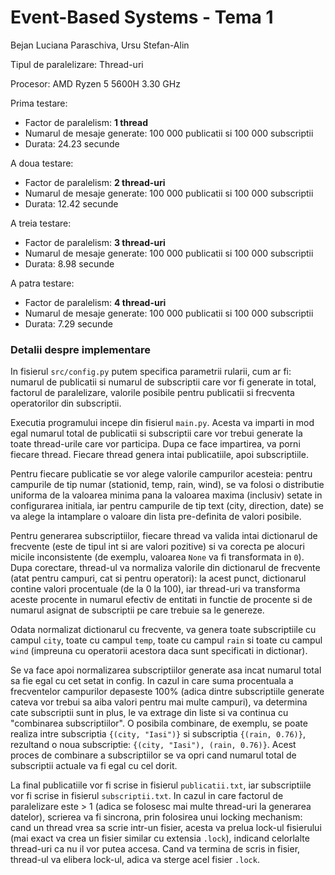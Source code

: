 # Event-Based Systems - Tema 1

Bejan Luciana Paraschiva, Ursu Stefan-Alin

Tipul de paralelizare: Thread-uri

Procesor: AMD Ryzen 5 5600H 3.30 GHz

Prima testare:
- Factor de paralelism: **1 thread**
- Numarul de mesaje generate: 100 000 publicatii si 100 000 subscriptii
- Durata: 24.23 secunde

A doua testare:
- Factor de paralelism: **2 thread-uri**
- Numarul de mesaje generate: 100 000 publicatii si 100 000 subscriptii
- Durata: 12.42 secunde

A treia testare:
- Factor de paralelism: **3 thread-uri**
- Numarul de mesaje generate: 100 000 publicatii si 100 000 subscriptii
- Durata: 8.98 secunde

A patra testare:
- Factor de paralelism: **4 thread-uri**
- Numarul de mesaje generate: 100 000 publicatii si 100 000 subscriptii
- Durata: 7.29 secunde

### Detalii despre implementare

In fisierul `src/config.py` putem specifica parametrii rularii, cum ar fi: numarul de publicatii si numarul de subscriptii
care vor fi generate in total, factorul de paralelizare, valorile posibile pentru publicatii si frecventa operatorilor
din subscriptii.

Executia programului incepe din fisierul `main.py`. Acesta va imparti in mod egal numarul total de publicatii
si subscriptii care vor trebui generate la toate thread-urile care vor participa. Dupa ce face impartirea, va porni
fiecare thread. Fiecare thread genera intai publicatiile, apoi subscriptiile. 

Pentru fiecare publicatie se vor alege valorile campurilor acesteia: pentru campurile de tip numar (stationid, temp, rain, wind),
se va folosi o distributie uniforma de la valoarea minima pana la valoarea maxima (inclusiv) setate in configurarea initiala,
iar pentru campurile de tip text (city, direction, date) se va alege la intamplare o valoare din lista pre-definita
de valori posibile.

Pentru generarea subscriptiilor, fiecare thread va valida intai dictionarul de frecvente (este de tipul int si are valori pozitive) 
si va corecta pe alocuri micile inconsistente (de exemplu, valoarea `None` va fi transformata in `0`). Dupa corectare, thread-ul va normaliza 
valorile din dictionarul de frecvente (atat pentru campuri, cat si pentru operatori): la acest punct, dictionarul contine valori procentuale 
(de la 0 la 100), iar thread-uri va transforma aceste procente in numarul efectiv de entitati in functie de procente si de numarul asignat de
subscriptii pe care trebuie sa le genereze.

Odata normalizat dictionarul cu frecvente, va genera toate subscriptiile cu campul `city`, toate cu campul `temp`,
toate cu campul `rain` si toate cu campul `wind` (impreuna cu operatorii acestora daca sunt specificati in dictionar).

Se va face apoi normalizarea subscriptiilor generate asa incat numarul total sa fie egal cu cet setat in config.
In cazul in care suma procentuala a frecventelor campurilor depaseste 100% (adica dintre subscriptiile generate cateva vor
trebui sa aiba valori pentru mai multe campuri), va determina cate subscriptii sunt in plus, le va extrage din liste si
va continua cu "combinarea subscriptiilor". O posibila combinare, de exemplu, se poate realiza intre subscriptia
`{(city, "Iasi")}` si subscriptia `{(rain, 0.76)}`, rezultand o noua subscriptie: `{(city, "Iasi"), (rain, 0.76)}`. Acest proces de combinare a subscriptiilor se va opri cand numarul total de subscriptii actuale va fi egal cu cel dorit.

La final publicatiile vor fi scrise in fisierul `publicatii.txt`, iar subscriptiile vor fi scrise in fisierul `subscriptii.txt`.
In cazul in care factorul de paralelizare este > 1 (adica se folosesc mai multe thread-uri la generarea datelor),
scrierea va fi sincrona, prin folosirea unui locking mechanism: cand un thread vrea sa scrie intr-un fisier, acesta va prelua
lock-ul fisierului (mai exact va crea un fisier similar cu extensia `.lock`), indicand celorlalte thread-uri ca nu il vor
putea accesa. Cand va termina de scris in fisier, thread-ul va elibera lock-ul, adica va sterge acel fisier `.lock`.
